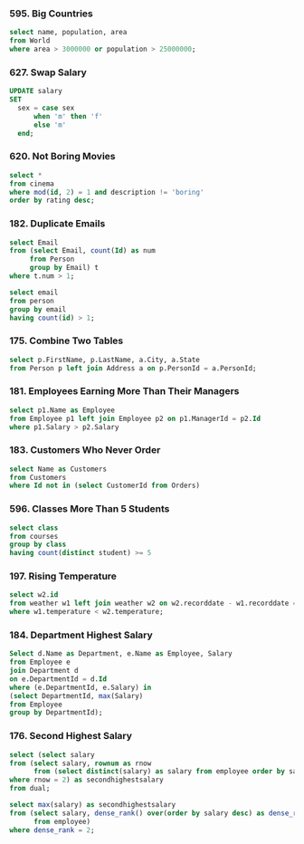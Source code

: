 ### 595. Big Countries
```sql
select name, population, area
from World
where area > 3000000 or population > 25000000;
```

### 627. Swap Salary
```sql
UPDATE salary
SET 
  sex = case sex 
      when 'm' then 'f'
      else 'm'
  end;
```

### 620. Not Boring Movies
```sql
select *
from cinema
where mod(id, 2) = 1 and description != 'boring'
order by rating desc; 
```

### 182. Duplicate Emails
```sql
select Email
from (select Email, count(Id) as num
     from Person
     group by Email) t
where t.num > 1;
```
```sql
select email
from person
group by email
having count(id) > 1;
```

### 175. Combine Two Tables
```sql
select p.FirstName, p.LastName, a.City, a.State
from Person p left join Address a on p.PersonId = a.PersonId;
```

### 181. Employees Earning More Than Their Managers
```sql
select p1.Name as Employee
from Employee p1 left join Employee p2 on p1.ManagerId = p2.Id
where p1.Salary > p2.Salary
```

### 183. Customers Who Never Order
```sql
select Name as Customers
from Customers
where Id not in (select CustomerId from Orders)
```

### 596. Classes More Than 5 Students
```sql
select class
from courses
group by class
having count(distinct student) >= 5
```

### 197. Rising Temperature
```sql
select w2.id
from weather w1 left join weather w2 on w2.recorddate - w1.recorddate = 1
where w1.temperature < w2.temperature;
```

### 184. Department Highest Salary
```sql
Select d.Name as Department, e.Name as Employee, Salary
from Employee e
join Department d
on e.DepartmentId = d.Id
where (e.DepartmentId, e.Salary) in 
(select DepartmentId, max(Salary)
from Employee
group by DepartmentId);
```

### 176. Second Highest Salary
```sql
select (select salary
from (select salary, rownum as rnow
      from (select distinct(salary) as salary from employee order by salary desc))
where rnow = 2) as secondhighestsalary
from dual;
```

```sql
select max(salary) as secondhighestsalary
from (select salary, dense_rank() over(order by salary desc) as dense_rank
      from employee)
where dense_rank = 2;
```
